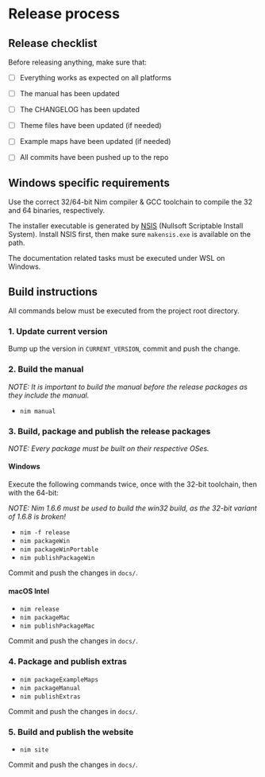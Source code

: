 # Release process

## Release checklist

Before releasing anything, make sure that:

- [ ] Everything works as expected on all platforms
- [ ] The manual has been updated
- [ ] The CHANGELOG has been updated
- [ ] Theme files have been updated (if needed)
- [ ] Example maps have been updated (if needed)
- [ ] All commits have been pushed up to the repo


## Windows specific requirements

Use the correct 32/64-bit Nim compiler & GCC toolchain to compile the 32 and
64 binaries, respectively.

The installer executable is generated by [NSIS](https://nsis.sourceforge.io)
(Nullsoft Scriptable Install System). Install NSIS first, then make sure
`makensis.exe` is available on the path.

The documentation related tasks must be executed under WSL on Windows.



## Build instructions

All commands below must be executed from the project root directory.


### 1. Update current version

Bump up the version in `CURRENT_VERSION`, commit and push the change.


### 2. Build the manual

*NOTE: It is important to build the manual before the release packages as
they include the manual.*

* `nim manual`


### 3. Build, package and publish the release packages

*NOTE: Every package must be built on their respective OSes.*

#### Windows

Execute the following commands twice, once with the 32-bit toolchain, then
with the 64-bit:

*NOTE: Nim 1.6.6 must be used to build the win32 build, as the 32-bit variant
of 1.6.8 is broken!*

* `nim -f release`
* `nim packageWin`
* `nim packageWinPortable`
* `nim publishPackageWin`

Commit and push the changes in `docs/`.


#### macOS Intel

* `nim release`
* `nim packageMac`
* `nim publishPackageMac`

Commit and push the changes in `docs/`.


### 4. Package and publish extras

* `nim packageExampleMaps`
* `nim packageManual`
* `nim publishExtras`

Commit and push the changes in `docs/`.


### 5. Build and publish the website

* `nim site`

Commit and push the changes in `docs/`.

